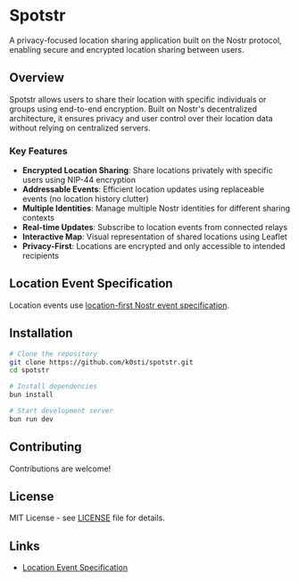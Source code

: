 # Spotstr

A privacy-focused location sharing application built on the Nostr protocol, enabling secure and encrypted location sharing between users.

## Overview

Spotstr allows users to share their location with specific individuals or groups using end-to-end encryption. Built on Nostr's decentralized architecture, it ensures privacy and user control over their location data without relying on centralized servers.

### Key Features

- **Encrypted Location Sharing**: Share locations privately with specific users using NIP-44 encryption
- **Addressable Events**: Efficient location updates using replaceable events (no location history clutter)
- **Multiple Identities**: Manage multiple Nostr identities for different sharing contexts
- **Real-time Updates**: Subscribe to location events from connected relays
- **Interactive Map**: Visual representation of shared locations using Leaflet
- **Privacy-First**: Locations are encrypted and only accessible to intended recipients

## Location Event Specification

Location events use [location-first Nostr event specification](https://github.com/k0sti/nostr-location.git).

## Installation

```bash
# Clone the repository
git clone https://github.com/k0sti/spotstr.git
cd spotstr

# Install dependencies
bun install

# Start development server
bun run dev
```

## Contributing

Contributions are welcome!

## License

MIT License - see [LICENSE](LICENSE) file for details.

## Links

- [Location Event Specification](https://github.com/k0sti/nostr-location/blob/main/doc/NostrLocation.md)
